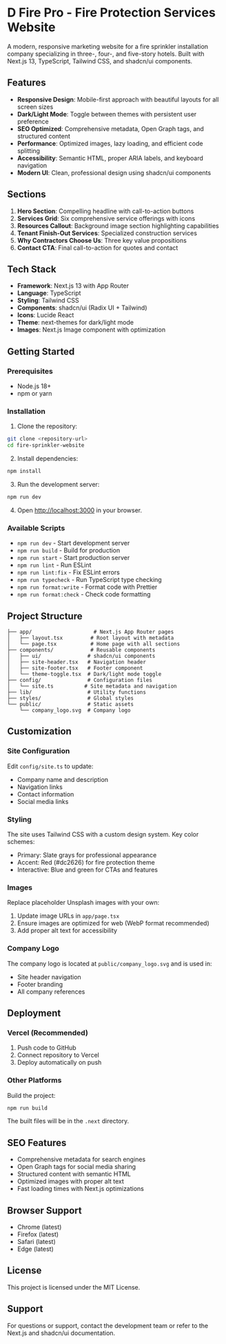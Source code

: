 # D Fire Pro - Fire Protection Services Website

A modern, responsive marketing website for a fire sprinkler installation company specializing in three-, four-, and five-story hotels. Built with Next.js 13, TypeScript, Tailwind CSS, and shadcn/ui components.

## Features

- **Responsive Design**: Mobile-first approach with beautiful layouts for all screen sizes
- **Dark/Light Mode**: Toggle between themes with persistent user preference
- **SEO Optimized**: Comprehensive metadata, Open Graph tags, and structured content
- **Performance**: Optimized images, lazy loading, and efficient code splitting
- **Accessibility**: Semantic HTML, proper ARIA labels, and keyboard navigation
- **Modern UI**: Clean, professional design using shadcn/ui components

## Sections

1. **Hero Section**: Compelling headline with call-to-action buttons
2. **Services Grid**: Six comprehensive service offerings with icons
3. **Resources Callout**: Background image section highlighting capabilities
4. **Tenant Finish-Out Services**: Specialized construction services
5. **Why Contractors Choose Us**: Three key value propositions
6. **Contact CTA**: Final call-to-action for quotes and contact

## Tech Stack

- **Framework**: Next.js 13 with App Router
- **Language**: TypeScript
- **Styling**: Tailwind CSS
- **Components**: shadcn/ui (Radix UI + Tailwind)
- **Icons**: Lucide React
- **Theme**: next-themes for dark/light mode
- **Images**: Next.js Image component with optimization

## Getting Started

### Prerequisites

- Node.js 18+ 
- npm or yarn

### Installation

1. Clone the repository:
```bash
git clone <repository-url>
cd fire-sprinkler-website
```

2. Install dependencies:
```bash
npm install
```

3. Run the development server:
```bash
npm run dev
```

4. Open [http://localhost:3000](http://localhost:3000) in your browser.

### Available Scripts

- `npm run dev` - Start development server
- `npm run build` - Build for production
- `npm run start` - Start production server
- `npm run lint` - Run ESLint
- `npm run lint:fix` - Fix ESLint errors
- `npm run typecheck` - Run TypeScript type checking
- `npm run format:write` - Format code with Prettier
- `npm run format:check` - Check code formatting

## Project Structure

```
├── app/                    # Next.js App Router pages
│   ├── layout.tsx         # Root layout with metadata
│   └── page.tsx           # Home page with all sections
├── components/            # Reusable components
│   ├── ui/               # shadcn/ui components
│   ├── site-header.tsx   # Navigation header
│   ├── site-footer.tsx   # Footer component
│   └── theme-toggle.tsx  # Dark/light mode toggle
├── config/               # Configuration files
│   └── site.ts          # Site metadata and navigation
├── lib/                  # Utility functions
├── styles/               # Global styles
└── public/               # Static assets
    └── company_logo.svg  # Company logo
```

## Customization

### Site Configuration

Edit `config/site.ts` to update:
- Company name and description
- Navigation links
- Contact information
- Social media links

### Styling

The site uses Tailwind CSS with a custom design system. Key color schemes:
- Primary: Slate grays for professional appearance
- Accent: Red (#dc2626) for fire protection theme
- Interactive: Blue and green for CTAs and features

### Images

Replace placeholder Unsplash images with your own:
1. Update image URLs in `app/page.tsx`
2. Ensure images are optimized for web (WebP format recommended)
3. Add proper alt text for accessibility

### Company Logo

The company logo is located at `public/company_logo.svg` and is used in:
- Site header navigation
- Footer branding
- All company references

## Deployment

### Vercel (Recommended)

1. Push code to GitHub
2. Connect repository to Vercel
3. Deploy automatically on push

### Other Platforms

Build the project:
```bash
npm run build
```

The built files will be in the `.next` directory.

## SEO Features

- Comprehensive metadata for search engines
- Open Graph tags for social media sharing
- Structured content with semantic HTML
- Optimized images with proper alt text
- Fast loading times with Next.js optimizations

## Browser Support

- Chrome (latest)
- Firefox (latest)
- Safari (latest)
- Edge (latest)

## License

This project is licensed under the MIT License.

## Support

For questions or support, contact the development team or refer to the Next.js and shadcn/ui documentation.
